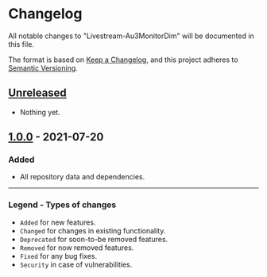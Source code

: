 # Changelog

All notable changes to "Livestream-Au3MonitorDim" will be documented in this file.

The format is based on [Keep a Changelog](https://keepachangelog.com/en/1.0.0/),
and this project adheres to [Semantic Versioning](https://semver.org/spec/v2.0.0.html).

## [Unreleased]

- Nothing yet.

## [1.0.0] - 2021-07-20

### Added

- All repository data and dependencies.

[unreleased]: https://github.com/Sven-Seyfert/Livestream-Au3MonitorDim/compare/v1.0.0...HEAD
[1.0.0]: https://github.com/Sven-Seyfert/Livestream-Au3MonitorDim/releases/tag/v1.0.0

---

### Legend - Types of changes
- `Added` for new features.
- `Changed` for changes in existing functionality.
- `Deprecated` for soon-to-be removed features.
- `Removed` for now removed features.
- `Fixed` for any bug fixes.
- `Security` in case of vulnerabilities.
